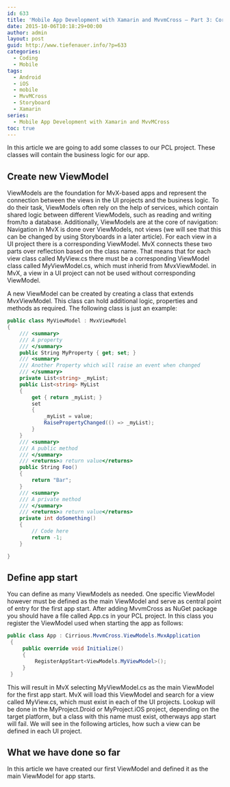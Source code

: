 ```yaml
---
id: 633
title: 'Mobile App Development with Xamarin and MvvmCross – Part 3: Core project'
date: 2015-10-06T10:18:29+00:00
author: admin
layout: post
guid: http://www.tiefenauer.info/?p=633
categories:
  - Coding
  - Mobile
tags:
  - Android
  - iOS
  - mobile
  - MvvMCross
  - Storyboard
  - Xamarin
series:
  - Mobile App Development with Xamarin and MvvMCross
toc: true  
---
```


In this article we are going to add some classes to our PCL project. These classes will contain the business logic for our app.

## Create new ViewModel

ViewModels are the foundation for MvX-based apps and represent the connection between the views in the UI projects and the business logic. To do their task, ViewModels often rely on the help of services, which contain shared logic between different ViewModels, such as reading and writing from/to a database. Additionally, ViewModels are at the core of navigation: Navigation in MvX is done over ViewModels, not views (we will see that this can be changed by using Storyboards in a later article). For each view in a UI project there is a corresponding ViewModel. MvX connects these two parts over reflection based on the class name. That means that for each view class called MyView.cs there must be a corresponding ViewModel class called MyViewModel.cs, which must inherid from MvxViewModel. in MvX, a view in a UI project can not be used without corresponding ViewModel.

A new ViewModel can be created by creating a class that extends MvxViewModel. This class can hold additional logic, properties and methods as required. The following class is just an example:

```csharp
public class MyViewModel : MvxViewModel
{
    /// <summary>
    /// A property
    /// </summary>
    public String MyProperty { get; set; }
    /// <summary>
    /// Another Property which will raise an event when changed
    /// </summary>
    private List<string> _myList;
    public List<string> MyList
    {
        get { return _myList; }
        set
        {
            _myList = value;
            RaisePropertyChanged(() => _myList);
        }
    }
    /// <summary>
    /// A public method
    /// </summary>
    /// <returns>a return value</returns>
    public String Foo()
    {
        return "Bar";
    }
    /// <summary>
    /// A private method
    /// </summary>
    /// <returns>a return value</returns>
    private int doSomething()
    {
        // Code here
        return -1;
    }

}
```

## Define app start

You can define as many ViewModels as needed. One specific ViewModel however must be defined as the main ViewModel and serve as central point of entry for the first app start. After adding MvvmCross as NuGet package you should have a file called App.cs in your PCL project. In this class you register the ViewModel used when starting the app as follows:

```csharp
public class App : Cirrious.MvvmCross.ViewModels.MvxApplication
 {
     public override void Initialize()
     {
         RegisterAppStart<ViewModels.MyViewModel>();
     }
 }
 ```

This will result in MvX selecting MyViewModel.cs as the main ViewModel for the first app start. MvX will load this ViewModel and search for a view called MyView.cs, which must exist in each of the UI projects. Lookup will be done in the MyProject.Droid or MyProject.iOS project, depending on the target platform, but a class with this name must exist, otherways app start will fail. We will see in the following articles, how such a view can be defined in each UI project.

## What we have done so far

In this article we have created our first ViewModel and defined it as the main ViewModel for app starts.